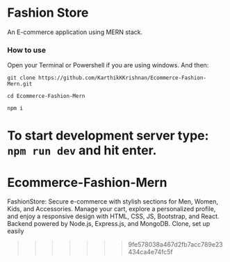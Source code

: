 
# Fashion Store

An E-commerce application using MERN stack.

### How to use

Open your Terminal or Powershell if you are using windows. And then:

`git clone https://github.com/KarthikKKrishnan/Ecommerce-Fashion-Mern.git`

`cd Ecommerce-Fashion-Mern`

`npm i`

To start development server type: `npm run dev` and hit enter.
=======
# Ecommerce-Fashion-Mern
FashionStore: Secure e-commerce with stylish sections for Men, Women, Kids, and Accessories. Manage your cart, explore a personalized profile, and enjoy a responsive design with HTML, CSS, JS, Bootstrap, and React. Backend powered by Node.js, Express.js, and MongoDB. Clone, set up easily
>>>>>>> 9fe578038a467d2fb7acc789e23434ca4e74fc5f
